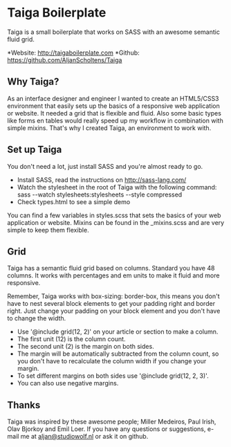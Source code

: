 Taiga Boilerplate
====================

Taiga is a small boilerplate that works on SASS with an awesome semantic fluid grid.

*Website: http://taigaboilerplate.com
*Github: https://github.com/AljanScholtens/Taiga

Why Taiga?
---------------------

As an interface designer and engineer I wanted to create an HTML5/CSS3 environment that easily sets up the basics of a responsive web application or website. It needed a grid that is flexible and fluid. Also some basic types like forms en tables would really speed up my workflow in combination with simple mixins. That's why I created Taiga, an environment to work with.

Set up Taiga
---------------------

You don't need a lot, just install SASS and you're almost ready to go.

* Install SASS, read the instructions on http://sass-lang.com/
* Watch the stylesheet in the root of Taiga with the following command: sass --watch stylesheets:stylesheets --style compressed
* Check types.html to see a simple demo

You can find a few variables in styles.scss that sets the basics of your web application or website. 
Mixins can be found in the _mixins.scss and are very simple to keep them flexible.

Grid
---------------------

Taiga has a semantic fluid grid based on columns. Standard you have 48 columns.
It works with percentages and em units to make it fluid and more responsive.

Remember, Taiga works with box-sizing: border-box, this means you don't have to nest several block elements to get your padding right and border right. 
Just change your padding on your block element and you don't have to change the width.

* Use '@include grid(12, 2)' on your article or section to make a column. 
* The first unit (12) is the column count.
* The second unit (2) is the margin on both sides.
* The margin will be automatically subtracted from the column count, so you don't have to recalculate the column width if you change your margin.
* To set different margins on both sides use '@include grid(12, 2, 3)'.
* You can also use negative margins.

Thanks
---------------------
Taiga was inspired by these awesome people; Miller Medeiros, Paul Irish, Olav Bjorkoy and Emil Loer.
If you have any questions or suggestions, e-mail me at aljan@studiowolf.nl or ask it on github.